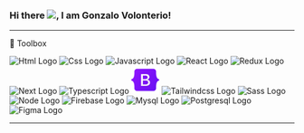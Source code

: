 ### Hi there <img src="https://raw.githubusercontent.com/MartinHeinz/MartinHeinz/master/wave.gif" width="30px">, I am Gonzalo Volonterio!

---

🧰 Toolbox

<img src="https://cdn.jsdelivr.net/gh/devicons/devicon/icons/html5/html5-original-wordmark.svg"  alt="Html Logo" width="50" height="50"/>

<img src="https://cdn.jsdelivr.net/gh/devicons/devicon/icons/css3/css3-original-wordmark.svg"  alt="Css Logo" width="50" height="50"/>

<img src="https://cdn.jsdelivr.net/gh/devicons/devicon/icons/javascript/javascript-original.svg" alt="Javascript Logo" width="50" height="50"/>

<img  src="https://cdn.jsdelivr.net/gh/devicons/devicon/icons/react/react-original-wordmark.svg" alt="React Logo" width="50" height="50"/>

<img  src="https://cdn.jsdelivr.net/gh/devicons/devicon/icons/redux/redux-original.svg"  alt="Redux Logo" width="50" height="50"/>

<img src="https://cdn.jsdelivr.net/gh/devicons/devicon/icons/nextjs/nextjs-original-wordmark.svg" alt="Next Logo" width="50" height="50"/>

<img src="https://cdn.jsdelivr.net/gh/devicons/devicon/icons/typescript/typescript-original.svg" alt="Typescript Logo" width="50" height="50"/>

<img src="https://github.com/devicons/devicon/blob/master/icons/bootstrap/bootstrap-original.svg" alt="Bootstrap Logo" width="50" height="50"/>

<img src="https://cdn.jsdelivr.net/gh/devicons/devicon/icons/tailwindcss/tailwindcss-original-wordmark.svg" alt="Tailwindcss Logo" width="50" height="50"/>

<img src="https://cdn.jsdelivr.net/gh/devicons/devicon/icons/sass/sass-original.svg" alt="Sass Logo" width="50" height="50"/>

<img src="https://cdn.jsdelivr.net/gh/devicons/devicon/icons/nodejs/nodejs-plain-wordmark.svg" alt="Node Logo" width="50" height="50"/>

<img src="https://cdn.jsdelivr.net/gh/devicons/devicon/icons/firebase/firebase-plain-wordmark.svg" alt="Firebase Logo" width="50" height="50"/>

<img src="https://cdn.jsdelivr.net/gh/devicons/devicon/icons/mysql/mysql-original-wordmark.svg" alt="Mysql Logo" width="50" height="50"/>

<img src="https://cdn.jsdelivr.net/gh/devicons/devicon/icons/postgresql/postgresql-plain-wordmark.svg" alt="Postgresql Logo" width="50" height="50"/>

<img src="https://cdn.jsdelivr.net/gh/devicons/devicon/icons/figma/figma-original.svg" alt="Figma Logo" width="50" height="50"/>









---

<!--
**GonzaloVolonterio/GonzaloVolonterio** is a ✨ _special_ ✨ repository because its `README.md` (this file) appears on your GitHub profile.




Here are some ideas to get you started:

- 🔭 I’m currently working on ...
- 🌱 I’m currently learning ...
- 👯 I’m looking to collaborate on ...
- 🤔 I’m looking for help with ...
- 💬 Ask me about ...
- 📫 How to reach me: ...
- 😄 Pronouns: ...
- ⚡ Fun fact: ...
-->
